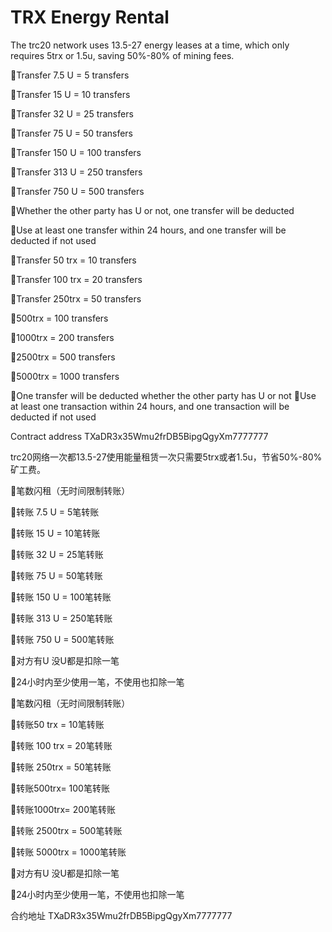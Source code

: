 # TRX Energy Rental
The trc20 network uses 13.5-27 energy leases at a time, which only requires 5trx or 1.5u, saving 50%-80% of mining fees.

🔋Transfer 7.5 U = 5 transfers

🔸Transfer 15 U = 10 transfers

🔸Transfer 32 U = 25 transfers

🔸Transfer 75 U = 50 transfers

🔸Transfer 150 U = 100 transfers

🔸Transfer 313 U = 250 transfers

🔸Transfer 750 U = 500 transfers


🔺Whether the other party has U or not, one transfer will be deducted

🔺Use at least one transfer within 24 hours, and one transfer will be deducted if not used

🔋Transfer 50 trx = 10 transfers

🔸Transfer 100 trx = 20 transfers

🔸Transfer 250trx = 50 transfers

🔸500trx = 100 transfers

🔸1000trx = 200 transfers

🔸2500trx = 500 transfers

🔸5000trx = 1000 transfers

🔺One transfer will be deducted whether the other party has U or not
🔺Use at least one transaction within 24 hours, and one transaction will be deducted if not used

Contract address TXaDR3x35Wmu2frDB5BipgQgyXm7777777


trc20网络一次都13.5-27使用能量租赁一次只需要5trx或者1.5u，节省50%-80%矿工费。



🔋笔数闪租（无时间限制转账）

🔸转账 7.5 U = 5笔转账

🔸转账 15 U = 10笔转账

🔸转账 32 U = 25笔转账

🔸转账 75 U = 50笔转账

🔸转账 150 U = 100笔转账

🔸转账 313 U = 250笔转账

🔸转账 750 U = 500笔转账


🔺对方有U 没U都是扣除一笔

🔺24小时内至少使用一笔，不使用也扣除一笔


🔋笔数闪租（无时间限制转账）


🔸转账50 trx = 10笔转账

🔸转账 100 trx = 20笔转账

🔸转账 250trx = 50笔转账

🔸转账500trx= 100笔转账

🔸转账1000trx= 200笔转账

🔸转账 2500trx = 500笔转账

🔸转账 5000trx = 1000笔转账

🔺对方有U 没U都是扣除一笔

🔺24小时内至少使用一笔，不使用也扣除一笔



合约地址 TXaDR3x35Wmu2frDB5BipgQgyXm7777777
